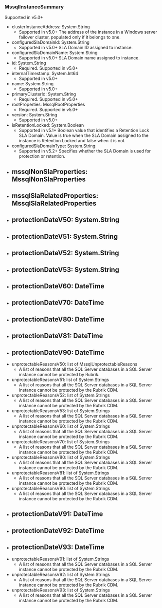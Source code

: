 ### MssqlInstanceSummary
Supported in v5.0+

- clusterInstanceAddress: System.String
  - Supported in v5.0+
  The address of the instance in a Windows server failover cluster, populated only if it belongs to one.
- configuredSlaDomainId: System.String
  - Supported in v5.0+
  SLA Domain ID assigned to instance.
- configuredSlaDomainName: System.String
  - Supported in v5.0+
  SLA Domain name assigned to instance.
- id: System.String
  - Required. Supported in v5.0+
- internalTimestamp: System.Int64
  - Supported in v5.0+
- name: System.String
  - Supported in v5.0+
- primaryClusterId: System.String
  - Required. Supported in v5.0+
- rootProperties: MssqlRootProperties
  - Required. Supported in v5.0+
- version: System.String
  - Supported in v5.0+
- isRetentionLocked: System.Boolean
  - Supported in v5.1+
  Boolean value that identifies a Retention Lock SLA Domain. Value is true when the SLA Domain assigned to the instance is Retention Locked and false when it is not.
- configuredSlaDomainType: System.String
  - Supported in v5.2+
  Specifies whether the SLA Domain is used for protection or retention.
- mssqlNonSlaProperties: MssqlNonSlaProperties
  - 
- mssqlSlaRelatedProperties: MssqlSlaRelatedProperties
  - 
- protectionDateV50: System.String
  - 
- protectionDateV51: System.String
  - 
- protectionDateV52: System.String
  - 
- protectionDateV53: System.String
  - 
- protectionDateV60: DateTime
  - 
- protectionDateV70: DateTime
  - 
- protectionDateV80: DateTime
  - 
- protectionDateV81: DateTime
  - 
- protectionDateV90: DateTime
  - 
- unprotectableReasonsV50: list of MssqlUnprotectableReasons
  - A list of reasons that all the SQL Server databases in a SQL Server instance cannot be protected by Rubrik.
- unprotectableReasonsV51: list of System.Strings
  - A list of reasons that all the SQL Server databases in a SQL Server instance cannot be protected by the Rubrik CDM.
- unprotectableReasonsV52: list of System.Strings
  - A list of reasons that all the SQL Server databases in a SQL Server instance cannot be protected by the Rubrik CDM.
- unprotectableReasonsV53: list of System.Strings
  - A list of reasons that all the SQL Server databases in a SQL Server instance cannot be protected by the Rubrik CDM.
- unprotectableReasonsV60: list of System.Strings
  - A list of reasons that all the SQL Server databases in a SQL Server instance cannot be protected by the Rubrik CDM.
- unprotectableReasonsV70: list of System.Strings
  - A list of reasons that all the SQL Server databases in a SQL Server instance cannot be protected by the Rubrik CDM.
- unprotectableReasonsV80: list of System.Strings
  - A list of reasons that all the SQL Server databases in a SQL Server instance cannot be protected by the Rubrik CDM.
- unprotectableReasonsV81: list of System.Strings
  - A list of reasons that all the SQL Server databases in a SQL Server instance cannot be protected by the Rubrik CDM.
- unprotectableReasonsV90: list of System.Strings
  - A list of reasons that all the SQL Server databases in a SQL Server instance cannot be protected by the Rubrik CDM.
- protectionDateV91: DateTime
  - 
- protectionDateV92: DateTime
  - 
- protectionDateV93: DateTime
  - 
- unprotectableReasonsV91: list of System.Strings
  - A list of reasons that all the SQL Server databases in a SQL Server instance cannot be protected by the Rubrik CDM.
- unprotectableReasonsV92: list of System.Strings
  - A list of reasons that all the SQL Server databases in a SQL Server instance cannot be protected by the Rubrik CDM.
- unprotectableReasonsV93: list of System.Strings
  - A list of reasons that all the SQL Server databases in a SQL Server instance cannot be protected by the Rubrik CDM.
